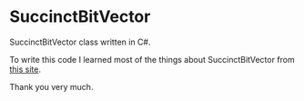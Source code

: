 SuccinctBitVector
=================

SuccinctBitVector class written in C#.

To write this code I learned most of the things about SuccinctBitVector from [this site](http://d.hatena.ne.jp/echizen_tm/20110811/1313083180).

Thank you very much.
